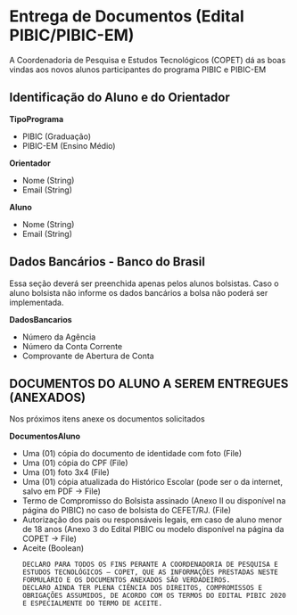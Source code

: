 # Entrega de Documentos (Edital PIBIC/PIBIC-EM)
A Coordenadoria de Pesquisa e Estudos Tecnológicos (COPET) dá as boas vindas aos novos alunos participantes do programa PIBIC e PIBIC-EM

## Identificação do Aluno e do Orientador
**TipoPrograma**
  - PIBIC (Graduação)
  - PIBIC-EM (Ensino Médio)

**Orientador**
  - Nome (String)
  - Email (String)

**Aluno**
  - Nome (String)
  - Email (String)

## Dados Bancários - Banco do Brasil
Essa seção deverá ser preenchida apenas pelos alunos bolsistas. Caso o aluno bolsista não informe os dados bancários a bolsa não poderá ser implementada.

**DadosBancarios**
  - Número da Agência
  - Número da Conta Corrente
  - Comprovante de Abertura de Conta

## DOCUMENTOS DO ALUNO A SEREM ENTREGUES (ANEXADOS)
Nos próximos itens anexe os documentos solicitados

**DocumentosAluno**
  - Uma (01) cópia do documento de identidade com foto (File)
  - Uma (01) cópia do CPF (File)
  - Uma (01) foto 3x4 (File)
  - Uma (01) cópia atualizada do Histórico Escolar (pode ser o da internet, salvo em PDF -> File)
  - Termo de Compromisso do Bolsista assinado (Anexo II ou disponível na página do PIBIC) no caso de bolsista do CEFET/RJ. (File)
  - Autorização dos pais ou responsáveis legais, em caso de aluno menor de 18 anos (Anexo 3 do Edital PIBIC ou modelo disponível na página da COPET -> File)
  - Aceite (Boolean)
    ```
    DECLARO PARA TODOS OS FINS PERANTE A COORDENADORIA DE PESQUISA E ESTUDOS TECNOLÓGICOS – COPET, QUE AS INFORMAÇÕES PRESTADAS NESTE FORMULÁRIO E OS DOCUMENTOS ANEXADOS SÃO VERDADEIROS.
    DECLARO AINDA TER PLENA CIÊNCIA DOS DIREITOS, COMPROMISSOS E OBRIGAÇÕES ASSUMIDOS, DE ACORDO COM OS TERMOS DO EDITAL PIBIC 2020 E ESPECIALMENTE DO TERMO DE ACEITE.
    ```
